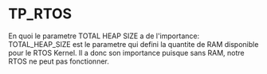 # TP_RTOS

En quoi le parametre TOTAL HEAP SIZE a de l'importance: TOTAL_HEAP_SIZE est le parametre qui defini la quantite de RAM disponible pour le RTOS Kernel. Il a donc son importance puisque sans RAM, notre RTOS ne peut pas fonctionner.

